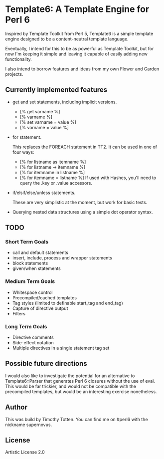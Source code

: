 # Template6: A Template Engine for Perl 6 #

Inspired by Template Toolkit from Perl 5,
Template6 is a simple template engine designed to be
a content-neutral template language.

Eventually, I intend for this to be as powerful as
Template Toolkit, but for now I'm keeping it simple
and leaving it capable of easily adding new functionality.

I also intend to borrow features and ideas from
my own Flower and Garden projects.

## Currently implemented features

*    get and set statements, including implicit versions.

     * [% get varname %]
     * [% varname %]
     * [% set varname = value %]
     * [% varname = value %]

*    for statement.

     This replaces the FOREACH statement in TT2.
     It can be used in one of four ways:
     * [% for listname as itemname %]
     * [% for listname -> itemname %]
     * [% for itemname in listname %]
     * [% for itemname = listname %]
     If used with Hashes, you'll need to query the .key or .value accessors.

*    if/elsif/else/unless statements.

     These are very simplistic at the moment, but work for basic tests.

*    Querying nested data structures using a simple dot operator syntax.

## TODO

### Short Term Goals

 * call and default statements
 * insert, include, process and wrapper statements
 * block statements
 * given/when statements

### Medium Term Goals

 * Whitespace control
 * Precompiled/cached templates
 * Tag styles (limited to definable start_tag and end_tag)
 * Capture of directive output
 * Filters

### Long Term Goals

 * Directive comments
 * Side-effect notation
 * Multiple directives in a single statement tag set

## Possible future directions

I would also like to investigate the potential for an alternative to Template6::Parser that
generates Perl 6 closures without the use of eval. This would be far trickier, and would not
be compatible with the precompiled templates, but would be an interesting exercise nonetheless.

## Author

This was build by Timothy Totten. You can find me on #perl6 with the nickname supernovus.

## License

Artistic License 2.0

